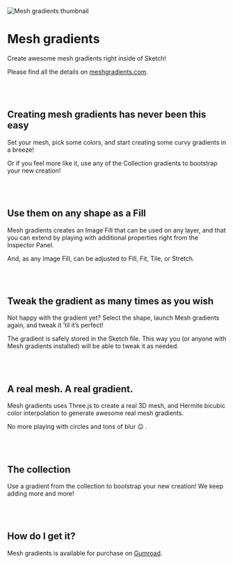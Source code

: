 <img src="https://raw.githubusercontent.com/oodesign/mesh-gradients/main/Images/Screenshot.png" alt="Mesh gradients thumbnail"/>

<br/>

# Mesh gradients

Create awesome mesh gradients right inside of Sketch!

Please find all the details on <a href="https://www.meshgradients.com">meshgradients.com</a>.

<br/><br/>

## Creating mesh gradients has never been this easy

Set your mesh, pick some colors, and start creating some curvy gradients in a breeze!

Or if you feel more like it, use any of the Collection gradients to bootstrap your new creation!

<br/><br/>

## Use them on any shape as a Fill

Mesh gradients creates an Image Fill that can be used on any layer, and that you can extend by playing with additional properties right from the Inspector Panel.

And, as any Image Fill, can be adjusted to Fill, Fit, Tile, or Stretch. 


<br/><br/>

## Tweak the gradient as many times as you wish

Not happy with the gradient yet? Select the shape, launch Mesh gradients again, and tweak it ’til it’s perfect!

The gradient is safely stored in the Sketch file. This way you (or anyone with Mesh gradients installed) will be able to tweak it as needed.


<br/><br/>

## A real mesh. A real gradient.

Mesh gradients uses Three.js to create a real 3D mesh, and Hermite bicubic color interpolation to generate awesome real mesh gradients.

No more playing with circles and tons of blur 😉 .

<br/><br/>

## The collection

Use a gradient from the collection to bootstrap your new creation! We keep adding more and more!

<br/><br/>

## How do I get it?

Mesh gradients is available for purchase on <a href="https://gum.co/meshgradients">Gumroad</a>.

